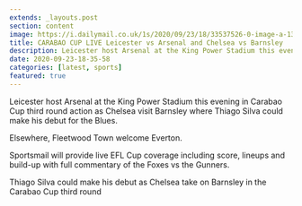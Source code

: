 ```yaml
---
extends: _layouts.post
section: content
image: https://i.dailymail.co.uk/1s/2020/09/23/18/33537526-0-image-a-13_1600880442692.jpg 
title: CARABAO CUP LIVE Leicester vs Arsenal and Chelsea vs Barnsley 
description: Leicester host Arsenal at the King Power Stadium this evening in Carabao Cup third round action as Chelsea visit Barnsley where Thiago Silva could make his debut for the hosts. 
date: 2020-09-23-18-35-58 
categories: [latest, sports] 
featured: true 
--- 
```

Leicester host Arsenal at the King Power Stadium this evening in Carabao Cup third round action as Chelsea visit Barnsley where Thiago Silva could make his debut for the Blues.

Elsewhere, Fleetwood Town welcome Everton.

Sportsmail will provide live EFL Cup coverage including score, lineups and build-up with full commentary of the Foxes vs the Gunners. 

Thiago Silva could make his debut as Chelsea take on Barnsley in the Carabao Cup third round

